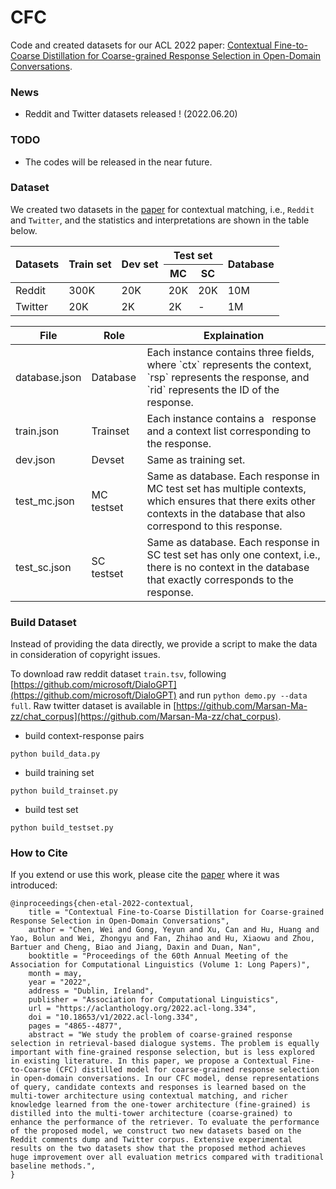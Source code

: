 # CFC
Code and created datasets for our ACL 2022 paper: [Contextual Fine-to-Coarse Distillation for Coarse-grained Response Selection in Open-Domain Conversations](https://aclanthology.org/2022.acl-long.334/).

### News

- Reddit and Twitter datasets released ! (2022.06.20)

### TODO

- The codes will be released in the near future.

### Dataset

We created two datasets in the [paper](https://aclanthology.org/2022.acl-long.334/) for contextual matching, i.e., `Reddit` and `Twitter`, and the statistics and interpretations are shown in the table below.

<table>
<thead>
  <tr>
    <th rowspan="2">Datasets</th>
    <th rowspan="2">Train set</th>
    <th rowspan="2">Dev set</th>
    <th colspan="2">Test set</th>
    <th rowspan="2">Database</th>
  </tr>
  <tr>
    <th>MC</th>
    <th>SC</th>
  </tr>
</thead>
<tbody>
  <tr>
    <td>Reddit</td>
    <td>300K</td>
    <td>20K</td>
    <td>20K</td>
    <td>20K</td>
    <td>10M</td>
  </tr>
  <tr>
    <td>Twitter</td>
    <td>20K</td>
    <td>2K</td>
    <td>2K</td>
    <td>-</td>
    <td>1M</td>
  </tr>
</tbody>
</table>

<table>
<thead>
  <tr>
    <th rowspan="2">File</th>
    <th rowspan="2">Role</th>
    <th rowspan="2">Explaination</th>
  </tr>
  <tr>
  </tr>
</thead>
<tbody>
  <tr>
    <td>database.json</td>
    <td>Database</td>
    <td>Each instance contains three fields, where `ctx` represents the context, `rsp` represents the response, and   `rid` represents the ID of the response.</td>
  </tr>
  <tr>
    <td>train.json</td>
    <td>Trainset</td>
    <td>Each instance contains a&nbsp;&nbsp;&nbsp;response and a context list corresponding to the response.</td>
  </tr>
  <tr>
    <td>dev.json</td>
    <td>Devset</td>
    <td>Same as training set.</td>
  </tr>
  <tr>
    <td>test_mc.json</td>
    <td>MC testset</td>
    <td>Same as database. Each response in MC test set has multiple contexts, which ensures that there exits other contexts in the database that also correspond to this response.</td>
  </tr>
  <tr>
    <td>test_sc.json</td>
    <td>SC testset</td>
    <td>Same as database. Each response in SC test set has only one context, i.e., there is no context in the database that exactly corresponds to the response.</td>
  </tr>
</tbody>
</table>

### Build Dataset

Instead of providing the data directly, we provide a script to make the data in consideration of copyright issues. 

To download raw reddit dataset `train.tsv`, following [https://github.com/microsoft/DialoGPT](https://github.com/microsoft/DialoGPT) and run `python demo.py --data full`. Raw twitter dataset is available in [https://github.com/Marsan-Ma-zz/chat_corpus](https://github.com/Marsan-Ma-zz/chat_corpus).  

- build context-response pairs

```shell
python build_data.py
```

- build training set

```shell
python build_trainset.py
```

- build test set

```shell
python build_testset.py
```

### How to Cite

If you extend or use this work, please cite the [paper](https://aclanthology.org/2022.acl-long.334/) where it was introduced:

```shell
@inproceedings{chen-etal-2022-contextual,
    title = "Contextual Fine-to-Coarse Distillation for Coarse-grained Response Selection in Open-Domain Conversations",
    author = "Chen, Wei and Gong, Yeyun and Xu, Can and Hu, Huang and Yao, Bolun and Wei, Zhongyu and Fan, Zhihao and Hu, Xiaowu and Zhou, Bartuer and Cheng, Biao and Jiang, Daxin and Duan, Nan",
    booktitle = "Proceedings of the 60th Annual Meeting of the Association for Computational Linguistics (Volume 1: Long Papers)",
    month = may,
    year = "2022",
    address = "Dublin, Ireland",
    publisher = "Association for Computational Linguistics",
    url = "https://aclanthology.org/2022.acl-long.334",
    doi = "10.18653/v1/2022.acl-long.334",
    pages = "4865--4877",
    abstract = "We study the problem of coarse-grained response selection in retrieval-based dialogue systems. The problem is equally important with fine-grained response selection, but is less explored in existing literature. In this paper, we propose a Contextual Fine-to-Coarse (CFC) distilled model for coarse-grained response selection in open-domain conversations. In our CFC model, dense representations of query, candidate contexts and responses is learned based on the multi-tower architecture using contextual matching, and richer knowledge learned from the one-tower architecture (fine-grained) is distilled into the multi-tower architecture (coarse-grained) to enhance the performance of the retriever. To evaluate the performance of the proposed model, we construct two new datasets based on the Reddit comments dump and Twitter corpus. Extensive experimental results on the two datasets show that the proposed method achieves huge improvement over all evaluation metrics compared with traditional baseline methods.",
}
```
